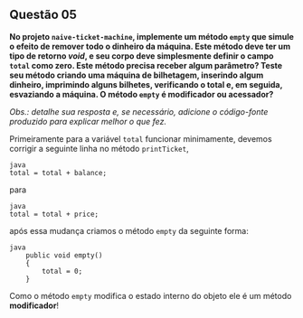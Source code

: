 ## Questão 05

**No projeto `naive-ticket-machine`, implemente um método `empty` que simule o efeito de remover todo o dinheiro da máquina. Este método deve ter um tipo de retorno *void*, e seu corpo deve simplesmente definir o campo `total` como zero. Este método precisa receber algum parâmetro? Teste seu 
método criando uma máquina de bilhetagem, inserindo algum dinheiro, 
imprimindo alguns bilhetes, verificando o total e, em seguida, 
esvaziando a máquina. O método `empty` é modificador ou acessador?**


*Obs.: detalhe sua resposta e, se necessário, adicione o código-fonte produzido para explicar melhor o que fez.*




Primeiramente para a variável `total` funcionar minimamente, devemos corrigir a seguinte linha no método `printTicket`,

```
java
total = total + balance;
```

para

```
java
total = total + price;
```

após essa mudança criamos o método `empty` da seguinte forma:

```
java
    public void empty()
    {
        total = 0;
    }
```

Como o método `empty` modifica o estado interno do objeto ele é um método **modificador**!
